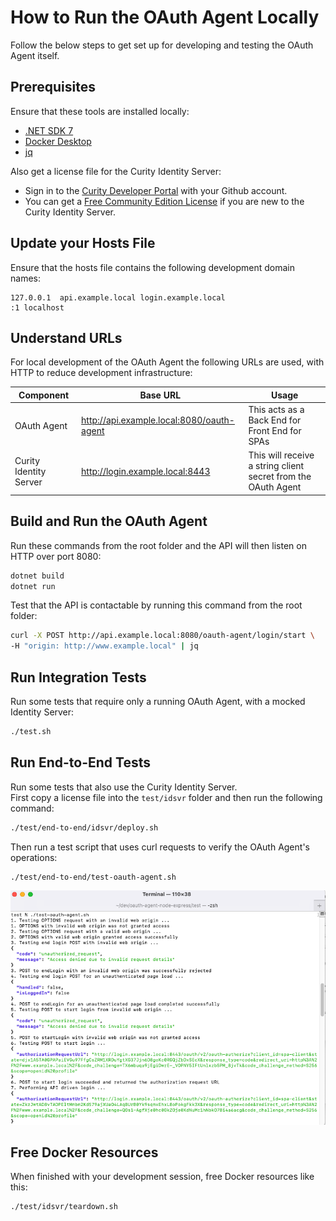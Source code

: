 # How to Run the OAuth Agent Locally

Follow the below steps to get set up for developing and testing the OAuth Agent itself.

## Prerequisites

Ensure that these tools are installed locally:

- [.NET SDK 7](https://dotnet.microsoft.com/en-us/download/visual-studio-sdks)
- [Docker Desktop](https://www.docker.com/products/docker-desktop)
- [jq](https://stedolan.github.io/jq/download/)

Also get a license file for the Curity Identity Server:

- Sign in to the [Curity Developer Portal](https://developer.curity.io/) with your Github account.
- You can get a [Free Community Edition License](https://curity.io/product/community/) if you are new to the Curity Identity Server.

## Update your Hosts File

Ensure that the hosts file contains the following development domain names:

```text
127.0.0.1  api.example.local login.example.local
:1 localhost
```

## Understand URLs

For local development of the OAuth Agent the following URLs are used, with HTTP to reduce development infrastructure:

| Component | Base URL | Usage |
| --------- | -------- | ----- |
| OAuth Agent | http://api.example.local:8080/oauth-agent | This acts as a Back End for Front End for SPAs |
| Curity Identity Server | http://login.example.local:8443 | This will receive a string client secret from the OAuth Agent |

## Build and Run the OAuth Agent

Run these commands from the root folder and the API will then listen on HTTP over port 8080:

```bash
dotnet build
dotnet run
```

Test that the API is contactable by running this command from the root folder:

```bash
curl -X POST http://api.example.local:8080/oauth-agent/login/start \
-H "origin: http://www.example.local" | jq
```

## Run Integration Tests

Run some tests that require only a running OAuth Agent, with a mocked Identity Server:

```bash
./test.sh
```

## Run End-to-End Tests

Run some tests that also use the Curity Identity Server.\
First copy a license file into the `test/idsvr` folder and then run the following command:

```bash
./test/end-to-end/idsvr/deploy.sh
```

Then run a test script that uses curl requests to verify the OAuth Agent's operations:

```bash
./test/end-to-end/test-oauth-agent.sh
```

![API Tests](api-tests.png)

## Free Docker Resources

When finished with your development session, free Docker resources like this:

```bash
./test/idsvr/teardown.sh
```